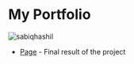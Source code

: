# My Portfolio

<p align="left"> <img src="https://visitor-badge.laobi.icu/badge?page_id=sabiqhashil.portfolio" alt="sabiqhashil" /> </p>

- [Page](https://sabiqhashil.vercel.app/) - Final result of the project
